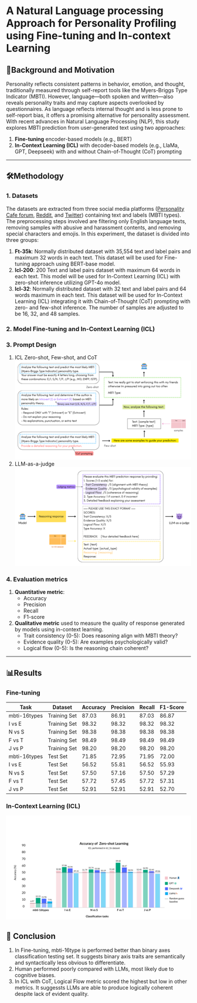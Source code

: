 # A Natural Language processing Approach for Personality Profiling using Fine-tuning and In-context Learning

## 📘Background and Motivation
Personality reflects consistent patterns in behavior, emotion, and thought, traditionally measured through self-report tools like the Myers-Briggs Type Indicator (MBTI). However, language—both spoken and written—also reveals personality traits and may capture aspects overlooked by questionnaires. As language reflects internal thought and is less prone to self-report bias, it offers a promising alternative for personality assessment. With recent advances in Natural Language Processing (NLP), this study explores MBTI prediction from user-generated text using two approaches: 

1. **Fine-tuning** encoder-based models (e.g., BERT)
2. **In-Context Learning (ICL)** with decoder-based models (e.g., LlaMa, GPT, Deepseek) with and without Chain-of-Thought (CoT) prompting

---

## 🛠️Methodology

### 1. Datasets
The datasets are extracted from three social media platforms ([Personality Cafe forum](https://www.kaggle.com/datasets/datasnaek/mbti-type), [Reddit](https://zenodo.org/records/1323873), and [Twitter](https://www.kaggle.com/datasets/sanketrai/twitter-mbti-dataset)) containing text and labels (MBTI types). The preprocessing steps involved are filtering only English language texts, removing samples with abusive and harassment contents, and removing special characters and emojis. In this experiment, the dataset is divided into three groups:
1. **Ft-35k**: Normally distributed dataset with 35,554 text and label pairs and maximum 32 words in each text. This dataset will be used for Fine-tuning approach using BERT-base model.
2. **Icl-200**: 200 Text and label pairs dataset with maximum 64 words in each text. This model will be used for In-Context Learning (ICL) with zero-shot inference utilizing GPT-4o model.
3. **Icl-32**: Normally distributed dataset with 32 text and label pairs and 64 words maximum in each text. This dataset will be used for In-Context Learning (ICL) integrating it with Chain-of-Thought (CoT) prompting with zero- and few-shot inference. The number of samples are adjusted to be 16, 32, and 48 samples.

### 2. Model Fine-tuning and In-Context Learning (ICL)

### 3. Prompt Design
1. ICL Zero-shot, Few-shot, and CoT
   ![icl prompt design](imgs/prompt-design.png)
3. LLM-as-a-judge
   ![llm as judge prompt](imgs/llm-judge-prompt.png)

### 4. Evaluation metrics
1. **Quantitative metric**:
   - Accuracy
   - Precision
   - Recall
   - F1-score
3. **Qualitative metric** used to measure the quality of response generated by models using in-context learning.
   - Trait consistency (0-5): Does reasoning align with MBTI theory?
   - Evidence quality (0-5): Are examples psychologically valid?
   - Logical flow (0-5): Is the reasoning chain coherent?

---

## 📊Results

### Fine-tuning

| Task         | Dataset     | Accuracy | Precision | Recall | F1-Score |
|--------------|-------------|----------|-----------|--------|----------|
| mbti-16types | Training Set| 87.03    | 86.91     | 87.03  | 86.87    |
| I vs E       | Training Set| 98.32    | 98.32     | 98.32  | 98.32    |
| N vs S       | Training Set| 98.38    | 98.38     | 98.38  | 98.38    |
| F vs T       | Training Set| 98.49    | 98.49     | 98.49  | 98.49    |
| J vs P       | Training Set| 98.20    | 98.20     | 98.20  | 98.20    |
| mbti-16types | Test Set    | 71.85    | 72.95     | 71.95  | 72.00    |
| I vs E       | Test Set    | 56.52    | 55.81     | 56.52  | 55.93    |
| N vs S       | Test Set    | 57.50    | 57.16     | 57.50  | 57.29    |
| F vs T       | Test Set    | 57.72    | 57.45     | 57.72  | 57.31    |
| J vs P       | Test Set    | 52.91    | 52.91     | 52.91  | 52.70    |

### In-Context Learning (ICL)
![icl zero-shot no cot](imgs/icl_zero-shot.png)

## 📝 Conclusion
1. In Fine-tuning, mbti-16type is performed better than binary axes classification testing set. It suggests binary axis traits are semantically and syntactically less obvious to differentiate.
2. Human performed poorly compared with LLMs, most likely due to cognitive biases.
3. In ICL with CoT, Logical Flow metric scored the highest but low in other metrics. It suggessts LLMs are able to produce logically coherent despite lack of evident quality.
